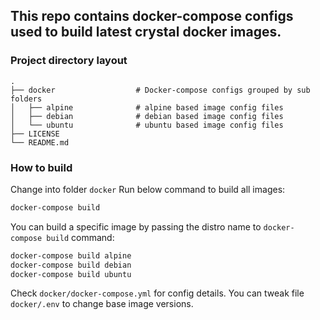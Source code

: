 ## This repo contains docker-compose configs used to build latest crystal docker images.

### Project directory layout
    .
    ├── docker                  # Docker-compose configs grouped by sub folders
    │   ├── alpine              # alpine based image config files
    │   ├── debian              # debian based image config files
    │   └── ubuntu              # ubuntu based image config files
    ├── LICENSE
    └── README.md

### How to build
Change into folder `docker`
Run below command to build all images:
```bash
docker-compose build
```
You can build a specific image by passing the distro name to `docker-compose build` command:
```bash
docker-compose build alpine
docker-compose build debian
docker-compose build ubuntu
```
Check `docker/docker-compose.yml` for config details.
You can tweak file `docker/.env` to change base image versions.
